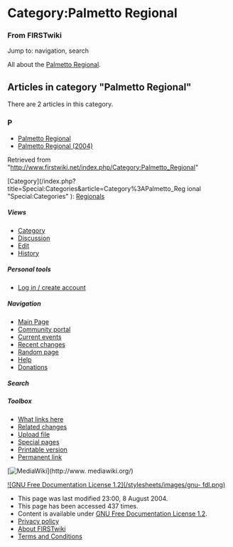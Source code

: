 # Category:Palmetto Regional

### From FIRSTwiki

Jump to: navigation, search

All about the [Palmetto Regional](/index.php/Palmetto_Regional "Palmetto
Regional" ).

  

## Articles in category "Palmetto Regional"

There are 2 articles in this category.

### P

  * [Palmetto Regional](/index.php/Palmetto_Regional "Palmetto Regional" )
  * [Palmetto Regional (2004)](/index.php/Palmetto_Regional_%282004%29 "Palmetto Regional \(2004\)" )

Retrieved from
"<http://www.firstwiki.net/index.php/Category:Palmetto_Regional>"

[Category](/index.php?title=Special:Categories&article=Category%3APalmetto_Reg
ional "Special:Categories" ): [Regionals](/index.php/Category:Regionals
"Category:Regionals" )

##### Views

  * [Category](/index.php/Category:Palmetto_Regional)
  * [Discussion](/index.php?title=Category_talk:Palmetto_Regional&action=edit)
  * [Edit](/index.php?title=Category:Palmetto_Regional&action=edit)
  * [History](/index.php?title=Category:Palmetto_Regional&action=history)

##### Personal tools

  * [Log in / create account](/index.php?title=Special:Userlogin&returnto=Category:Palmetto_Regional)

[](/index.php/Main_Page "Main Page" )

##### Navigation

  * [Main Page](/index.php/Main_Page)
  * [Community portal](/index.php/FIRSTwiki:Community_portal)
  * [Current events](/index.php/Current_events)
  * [Recent changes](/index.php/Special:Recentchanges)
  * [Random page](/index.php/Special:Random)
  * [Help](/index.php/Help:Contents)
  * [Donations](/index.php/FIRSTwiki:Site_support)

##### Search



##### Toolbox

  * [What links here](/index.php/Special:Whatlinkshere/Category:Palmetto_Regional)
  * [Related changes](/index.php/Special:Recentchangeslinked/Category:Palmetto_Regional)
  * [Upload file](/index.php/Special:Upload)
  * [Special pages](/index.php/Special:Specialpages)
  * [Printable version](/index.php?title=Category:Palmetto_Regional&printable=yes)
  * [Permanent link](/index.php?title=Category:Palmetto_Regional&oldid=37940)

[![MediaWiki](/skins/common/images/poweredby_mediawiki_88x31.png)](http://www.
mediawiki.org/)

[![GNU Free Documentation License 1.2](/stylesheets/images/gnu-
fdl.png)](http://www.gnu.org/copyleft/fdl.html)

  * This page was last modified 23:00, 8 August 2004.
  * This page has been accessed 437 times.
  * Content is available under [GNU Free Documentation License 1.2](http://www.gnu.org/copyleft/fdl.html "http://www.gnu.org/copyleft/fdl.html" ).
  * [Privacy policy](/index.php/FIRSTwiki:Privacy_policy "FIRSTwiki:Privacy policy" )
  * [About FIRSTwiki](/index.php/FIRSTwiki:About "FIRSTwiki:About" )
  * [Terms and Conditions](/index.php/FIRSTwiki:Terms_and_conditions "FIRSTwiki:Terms and conditions" )

